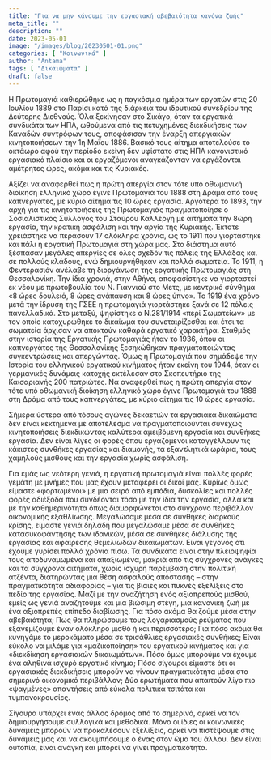 ```yaml
---
title: "Για να μην κάνουμε την εργασιακή αβεβαιότητα κανόνα ζωής"
meta_title: ""
description: ""
date: 2023-05-01
image: "/images/blog/20230501-01.png"
categories: [ "Κοινωνικά" ]
author: "Antama"
tags: [ "Δικαιώματα" ]
draft: false
---
```


Η Πρωτομαγιά καθιερώθηκε ως η παγκόσμια ημέρα των εργατών στις 20 Ιουλίου 1889 στο Παρίσι κατά της διάρκεια του
ιδρυτικού συνεδρίου της Δεύτερης Διεθνούς. Όλα ξεκίνησαν στο Σικάγο, όταν τα εργατικά συνδικάτα των ΗΠΑ, ωθούμενα από
τις πετυχημένες διεκδικήσεις των Καναδών συντρόφων τους, αποφάσισαν την έναρξη απεργιακών κινητοποιήσεων την 1η Μαΐου 1886. 
Βασικό τους αίτημα αποτελούσε το οκτάωρο αφού την περίοδο εκείνη δεν υφίστατο στις ΗΠΑ κανονιστικό εργασιακό
πλαίσιο και οι εργαζόμενοι αναγκάζονταν να εργάζονται αμέτρητες ώρες, ακόμα και τις Κυριακές.

Αξίζει να αναφερθεί πως η πρώτη απεργία στον τότε υπό οθωμανική διοίκηση ελληνικό χώρο έγινε Πρωτομαγιά του 1888 στη
Δράμα από τους καπνεργάτες, με κύριο αίτημα τις 10 ώρες εργασία. Αργότερα το 1893, την αρχή για τις κινητοποιήσεις της
Πρωτομαγιάς πραγματοποίησε ο Σοσιαλιστικός Σύλλογος του Σταύρου Καλλέργη με αιτήματα την 8ώρη εργασία, την κρατική
ασφάλιση και την αργία της Κυριακής. Έκτοτε χρειάστηκε να περάσουν 17 ολόκληρα χρόνια, ως το 1911 που γιορτάστηκε και
πάλι η εργατική Πρωτομαγιά στη χώρα μας. Στο διάστημα αυτό ξέσπασαν μεγάλες απεργίες σε όλες σχεδόν τις πόλεις της
Ελλάδας και σε πολλούς κλάδους, ενώ δημιουργήθηκαν και πολλά σωματεία. Το 1911, η Φεντερασιόν ανέλαβε τη διοργάνωση της
εργατικής Πρωτομαγιάς στη Θεσσαλονίκη. Την ίδια χρονιά, στην Αθήνα, αποφασίστηκε να γιορταστεί εκ νέου με πρωτοβουλία
του Ν. Γιαννιού στο Μετς, με κεντρικό σύνθημα «8 ώρες δουλειά, 8 ώρες ανάπαυση και 8 ώρες ύπνο». Το 1919 ένα χρόνο μετά
την ίδρυση της ΓΣΕΕ η πρωτομαγιά γιορτάστηκε ξανά σε 12 πόλεις πανελλαδικά. Στο μεταξύ, ψηφίστηκε ο Ν.281/1914 «περί
Σωματείων» με τον οποίο κατοχυρώθηκε το δικαίωμα του συνεταιρίζεσθαι και έτσι τα σωματεία άρχισαν να αποκτούν καθαρά
εργατικό χαρακτήρα. Σταθμός στην ιστορία της Εργατικής Πρωτομαγιάς ήταν το 1936, όπου οι καπνεργάτες της Θεσσαλονίκης
ξεσηκώθηκαν πραγματοποιώντας συγκεντρώσεις και απεργώντας. Όμως η Πρωτομαγιά που σημάδεψε την Ιστορία του ελληνικού
εργατικού κινήματος ήταν εκείνη του 1944, όταν οι γερμανικές δυνάμεις κατοχής εκτέλεσαν στο Σκοπευτήριο της Καισαριανής
200 πατριώτες. Να αναφερθεί πως η πρώτη απεργία στον τότε υπό οθωμανική διοίκηση ελληνικό χώρο έγινε Πρωτομαγιά του 1888
στη Δράμα από τους καπνεργάτες, με κύριο αίτημα τις 10 ώρες εργασία.

Σήμερα ύστερα από τόσους αγώνες δεκαετιών τα εργασιακά δικαιώματα δεν είναι κεκτημένα με αποτέλεσμα να πραγματοποιούνται
συνεχώς κινητοποιήσεις διεκδικώντας καλύτερα αμειβόμενη εργασία και συνθήκες εργασία. Δεν είναι λίγες οι φορές όπου
εργαζόμενοι καταγγέλλουν τις κάκιστες συνθήκες εργασίας και διαμονής, τα εξαντλητικά ωράρια, τους χαμηλούς μισθούς και
την εργασία χωρίς ασφάλιση.  

Για εμάς ως νεότερη γενιά, η εργατική πρωτομαγιά είναι πολλές φορές γεμάτη με μνήμες που μας έχουν μεταφέρει οι δικοί
μας. Κυρίως όμως είμαστε «φορτωμένοι» με μια σειρά από εμπόδια, δυσκολίες και πολλές φορές αδιέξοδα που συνδέονται τόσο
με την ίδια την εργασία, αλλά και με την καθημερινότητα όπως διαμορφώνεται στο σύγχρονο περιβάλλον οικονομικής
εξαθλίωσης. Μεγαλώσαμε μέσα σε συνθήκες διαρκούς κρίσης, είμαστε γενιά δηλαδή που μεγαλώσαμε μέσα σε συνθήκες
κατασυκοφάντησης των ιδανικών, μέσα σε συνθήκες διάλυσης της εργασίας και αφαίρεσης θεμελιωδών δικαιωμάτων. Είναι
γεγονός ότι έχουμε γυρίσει πολλά χρόνια πίσω. Τα συνδικάτα είναι στην πλειοψηφία τους αποδυναμωμένα και απαξιωμένα,
μακριά από τις σύγχρονες ανάγκες και τα σύγχρονα αιτήματα, χωρίς ισχυρή παρέμβαση στην πολιτική ατζέντα, διατηρώντας μια
θέση ασφαλούς απόστασης – στην πραγματικότητα αδιαφορίας – για τις βίαιες και πυκνές εξελίξεις στο πεδίο της εργασίας.
Μαζί με την αναζήτηση ενός αξιοπρεπούς μισθού, εμείς ως γενιά αναζητούμε και μια βιώσιμη στέγη, μια κανονική ζωή με ένα
αξιοπρεπές επίπεδο διαβίωσης. Για πόσο ακόμα θα ζούμε μέσα στην αβεβαιότητα; Πως θα πληρώσουμε τους λογαριασμούς
ρεύματος που εξανεμίζουμε έναν ολόκληρο μισθό ή και περισσότερο; Για πόσο ακόμα θα κυνηγάμε το μεροκάματο μέσα σε
τρισάθλιες εργασιακές συνθήκες; Είναι εύκολο να μιλάμε για «μαζικοποίηση» του εργατικού κινήματος και για «διεκδίκηση
εργασιακών δικαιωμάτων». Πόσο όμως μπορούμε να έχουμε ένα αληθινά ισχυρό εργατικό κίνημα; Πόσο σίγουροι είμαστε ότι οι
εργασιακές διεκδικήσεις μπορούν να γίνουν πραγματικότητα μέσα στο σημερινό οικονομικό περιβάλλον; Δύο ερωτήματα που
απαιτούν λίγο πιο «ψαγμένες» απαντήσεις από εύκολα πολιτικά τσιτάτα και τυμπανοκρουσίες.

Σίγουρα υπάρχει ένας άλλος δρόμος από το σημερινό, αρκεί να τον δημιουργήσουμε συλλογικά και μεθοδικά. Μόνο οι ίδιες οι
κοινωνικές δυνάμεις μπορούν να προκαλέσουν εξελίξεις, αρκεί να πιστέψουμε στις δυνάμεις μας και να ακουμπήσουμε ο ένας
στον ώμο του άλλου. Δεν είναι ουτοπία, είναι ανάγκη και μπορεί να γίνει πραγματικότητα.
